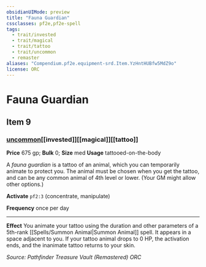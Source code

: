 ```yaml
---
obsidianUIMode: preview
title: "Fauna Guardian"
cssclasses: pf2e,pf2e-spell
tags:
  - trait/invested
  - trait/magical
  - trait/tattoo
  - trait/uncommon
  - remaster
aliases: "Compendium.pf2e.equipment-srd.Item.YzHntHUBfw5MdZ9o"
license: ORC
---
```

# Fauna Guardian
## Item 9
### [uncommon](uncommon "Uncommon Rarity Trait")[[invested]][[magical]][[tattoo]]


**Price** 675 gp; 
**Bulk** 0; **Size** med
**Usage** tattooed-on-the-body

A _fauna guardian_ is a tattoo of an animal, which you can temporarily animate to protect you. The animal must be chosen when you get the tattoo, and can be any common animal of 4th level or lower. (Your GM might allow other options.)

**Activate** `pf2:3` (concentrate, manipulate)

**Frequency** once per day

* * *

**Effect** You animate your tattoo using the duration and other parameters of a 5th-rank [[Spells/Summon Animal|Summon Animal]] spell. It appears in a space adjacent to you. If your tattoo animal drops to 0 HP, the activation ends, and the inanimate tattoo returns to your skin.

*Source: Pathfinder Treasure Vault (Remastered)*
*ORC*